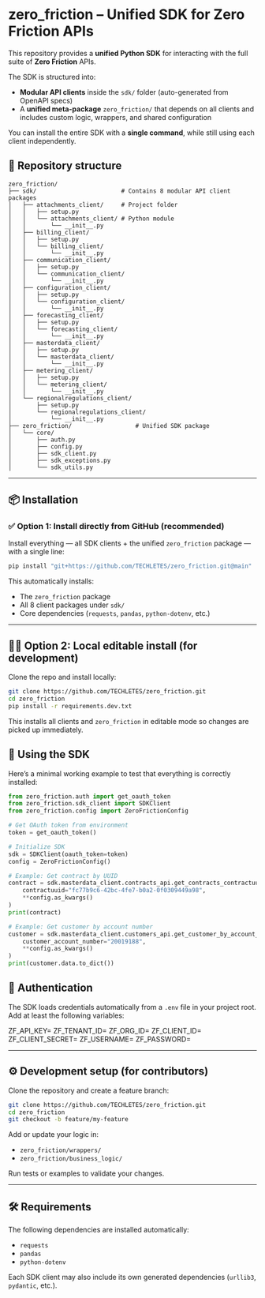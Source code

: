 # zero_friction – Unified SDK for Zero Friction APIs

This repository provides a **unified Python SDK** for interacting with the full suite of **Zero Friction** APIs.

The SDK is structured into:
- **Modular API clients** inside the `sdk/` folder (auto-generated from OpenAPI specs)
- A **unified meta-package** `zero_friction/` that depends on all clients and includes custom logic, wrappers, and shared configuration

You can install the entire SDK with a **single command**, while still using each client independently.

## 📁 Repository structure

```
zero_friction/
├── sdk/                        # Contains 8 modular API client packages
│   ├── attachments_client/     # Project folder
│   │   ├── setup.py
│   │   └── attachments_client/ # Python module
│   │       └── __init__.py
│   ├── billing_client/
│   │   ├── setup.py
│   │   └── billing_client/
│   │       └── __init__.py
│   ├── communication_client/
│   │   ├── setup.py
│   │   └── communication_client/
│   │       └── __init__.py
│   ├── configuration_client/
│   │   ├── setup.py
│   │   └── configuration_client/
│   │       └── __init__.py
│   ├── forecasting_client/
│   │   ├── setup.py
│   │   └── forecasting_client/
│   │       └── __init__.py
│   ├── masterdata_client/
│   │   ├── setup.py
│   │   └── masterdata_client/
│   │       └── __init__.py
│   ├── metering_client/
│   │   ├── setup.py
│   │   └── metering_client/
│   │       └── __init__.py
│   └── regionalregulations_client/
│       ├── setup.py
│       └── regionalregulations_client/
│           └── __init__.py
├── zero_friction/                  # Unified SDK package
│   └── core/              
│       ├── auth.py
│       ├── config.py
│       ├── sdk_client.py
│       ├── sdk_exceptions.py
│       └── sdk_utils.py
```

---

## 📦 Installation

### ✅ Option 1: Install directly from GitHub (recommended)

Install everything — all SDK clients + the unified `zero_friction` package — with a single line:

```bash
pip install "git+https://github.com/TECHLETES/zero_friction.git@main"
```

This automatically installs:

- The `zero_friction` package  
- All 8 client packages under `sdk/`  
- Core dependencies (`requests`, `pandas`, `python-dotenv`, etc.)  

---

## 🧑‍💻 Option 2: Local editable install (for development)

Clone the repo and install locally:

```bash
git clone https://github.com/TECHLETES/zero_friction.git
cd zero_friction
pip install -r requirements.dev.txt
```

This installs all clients and `zero_friction` in editable mode so changes are picked up immediately.

## 🧩 Using the SDK

Here’s a minimal working example to test that everything is correctly installed:

```python
from zero_friction.auth import get_oauth_token
from zero_friction.sdk_client import SDKClient
from zero_friction.config import ZeroFrictionConfig

# Get OAuth token from environment
token = get_oauth_token()

# Initialize SDK
sdk = SDKClient(oauth_token=token)
config = ZeroFrictionConfig()

# Example: Get contract by UUID
contract = sdk.masterdata_client.contracts_api.get_contracts_contractuuid(
    contractuuid="fc77b9c6-42bc-4fe7-b0a2-0f0309449a98",
    **config.as_kwargs()
)
print(contract)

# Example: Get customer by account number
customer = sdk.masterdata_client.customers_api.get_customer_by_account_number(
    customer_account_number="20019188",
    **config.as_kwargs()
)
print(customer.data.to_dict())
```

## 🔐 Authentication

The SDK loads credentials automatically from a `.env` file in your project root.  
Add at least the following variables:

ZF_API_KEY=
ZF_TENANT_ID=
ZF_ORG_ID=
ZF_CLIENT_ID=
ZF_CLIENT_SECRET=
ZF_USERNAME=
ZF_PASSWORD=

---

## ⚙️ Development setup (for contributors)

Clone the repository and create a feature branch:

```bash
git clone https://github.com/TECHLETES/zero_friction.git
cd zero_friction
git checkout -b feature/my-feature
```

Add or update your logic in:

- `zero_friction/wrappers/`
- `zero_friction/business_logic/`

Run tests or examples to validate your changes.

---

## 🛠 Requirements

The following dependencies are installed automatically:

- `requests`
- `pandas`
- `python-dotenv`

Each SDK client may also include its own generated dependencies (`urllib3`, `pydantic`, etc.).

